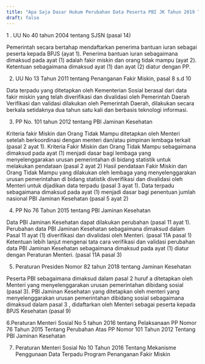 ```yaml
---
title: "Apa Saja Dasar Hukum Perubahan Data Peserta PBI JK Tahun 2019 Tahap Ke 8"
draft: false
---
```


1 . UU No 40 tahun 2004 tentang SJSN (pasal 14)

Pemerintah secara bertahap mendaftarkan penerima bantuan iuran sebagai peserta kepada BPJS (ayat 1).
Penerima bantuan iuran sebagaimana dimaksud pada ayat (1) adalah fakir miskin dan orang tidak mampu (ayat 2).
Ketentuan sebagaimana dimaksud ayat (1) dan ayat (2) diatur dengan PP.
 

2. UU No 13 Tahun 2011 tentang Penanganan Fakir Miskin, pasal 8 s.d 10

Data terpadu yang ditetapkan oleh Kementerian Sosial berasal dari data fakir miskin yang telah diverifikasi dan divalidasi oleh Pemerintah Daerah
Verifikasi dan validasi dilakukan oleh Pemerintah Daerah, dilakukan secara berkala setidaknya dua tahun satu kali dan berbasis teknologi informasi.
 

3. PP  No. 101 tahun 2012 tentang PBI Jaminan Kesehatan

Kriteria fakir Miskin dan Orang Tidak Mampu ditetapkan oleh Menteri setelah berkoordinasi dengan menteri dan/atau pimpinan lembaga terkait (pasal 2 ayat 1).
Kriteria Fakir Miskin dan Orang Tidak Mampu sebagaimana dimaksud pada ayat (1) menjadi dasar bagi lembaga yang menyelenggarakan urusan pemerintahan di bidang statistik untuk melakukan pendataan (pasal 2 ayat 2)
Hasil pendataan Fakir Miskin dan Orang Tidak Mampu yang dilakukan oleh lembaga yang menyelenggarakan urusan pemerintahan di bidang statistik diverifikasi dan divalidasi oleh Menteri untuk dijadikan data terpadu (pasal 3 ayat 1).
Data terpadu sebagaimana dimaksud pada ayat (1) menjadi dasar bagi penentuan jumlah nasional PBI Jaminan Kesehatan (pasal 5 ayat 2)
 

4. PP No 76 Tahun 2015  tentang PBI Jaminan Kesehatan

Data PBI Jaminan Kesehatan dapat dilakukan perubahan (pasal 11 ayat 1).
Perubahan data PBI Jaminan Kesehatan sebagaimana dimaksud dalam Pasal 11 ayat (1) diverifikasi dan divalidasi oleh Menteri. (pasal 11A pasal 1)
Ketentuan lebih lanjut mengenai tata cara verifikasi dan validasi perubahan data PBI Jaminan Kesehatan sebagaimana dimaksud pada ayat (1) diatur dengan Peraturan Menteri. (pasal 11A pasal 3)
 

5. Peraturan Presiden Nomor 82 tahun 2018 tentang Jaminan Kesehatan

Peserta PBI sebagaimana dimaksud dalam pasal 2 huruf a ditetapkan oleh Menteri yang menyelenggarakan urusan pemerintahan dibidang sosial (pasal 3).
PBI Jaminan Kesehatan yang ditetapkan oleh menteri yang menyelenggarakan urusan pemerintahan dibidang sosial sebagaimana dimaksud dalam pasal 3 , didaftarkan oleh Menteri sebagai peserta kepada BPJS Kesehatan (pasal 9)
 

6.Peraturan Menteri Sosial No 5 tahun 2016 tentang Pelaksanaan PP Nomor 76 Tahun 2015 Tentang Perubahan Atas PP Nomor 101 Tahun 2012 Tentang PBI Jaminan Kesehatan

 

7. Peraturan Menteri Sosial No 10 Tahun 2016 Tentang Mekanisme Penggunaan Data Terpadu Program Penanganan Fakir Miskin